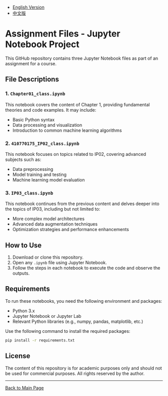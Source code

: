 - [English Version](README_EN.md)
- [中文版](README_ZH.md)

# Assignment Files - Jupyter Notebook Project

This GitHub repository contains three Jupyter Notebook files as part of an assignment for a course.

## File Descriptions

### 1. `Chapter01_class.ipynb`
This notebook covers the content of Chapter 1, providing fundamental theories and code examples. It may include:
- Basic Python syntax
- Data processing and visualization
- Introduction to common machine learning algorithms

### 2. `410770175_IP02_class.ipynb`
This notebook focuses on topics related to IP02, covering advanced subjects such as:
- Data preprocessing
- Model training and testing
- Machine learning model evaluation

### 3. `IP03_class.ipynb`
This notebook continues from the previous content and delves deeper into the topics of IP03, including but not limited to:
- More complex model architectures
- Advanced data augmentation techniques
- Optimization strategies and performance enhancements

## How to Use

1. Download or clone this repository.
2. Open any `.ipynb` file using Jupyter Notebook.
3. Follow the steps in each notebook to execute the code and observe the outputs.

## Requirements

To run these notebooks, you need the following environment and packages:
- Python 3.x
- Jupyter Notebook or Jupyter Lab
- Relevant Python libraries (e.g., numpy, pandas, matplotlib, etc.)

Use the following command to install the required packages:

```bash
pip install -r requirements.txt
```

## License

The content of this repository is for academic purposes only and should not be used for commercial purposes. All rights reserved by the author.

---

[Back to Main Page](README.md)
